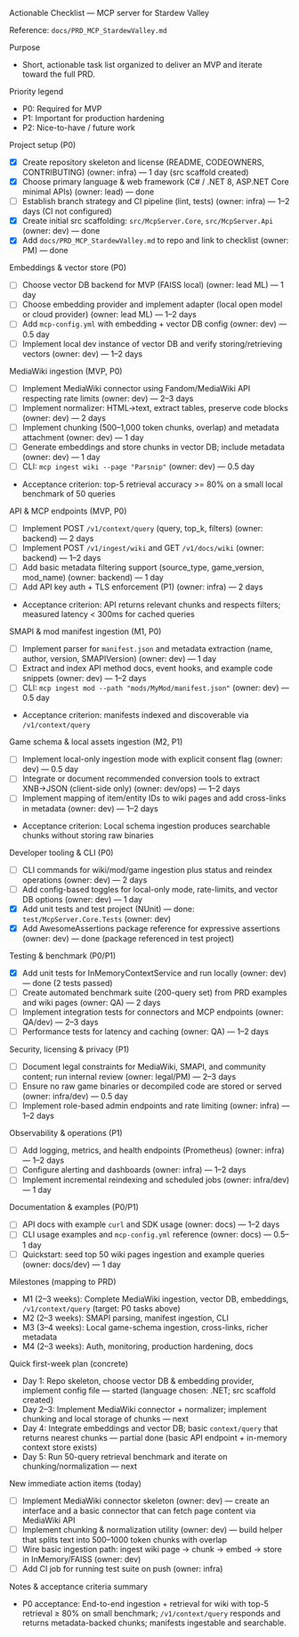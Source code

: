 Actionable Checklist — MCP server for Stardew Valley

Reference: `docs/PRD_MCP_StardewValley.md`

Purpose
- Short, actionable task list organized to deliver an MVP and iterate toward the full PRD.

Priority legend
- P0: Required for MVP
- P1: Important for production hardening
- P2: Nice-to-have / future work

Project setup (P0)
- [x] Create repository skeleton and license (README, CODEOWNERS, CONTRIBUTING) (owner: infra) — 1 day (src scaffold created)
- [x] Choose primary language & web framework (C# / .NET 8, ASP.NET Core minimal APIs) (owner: lead) — done
- [ ] Establish branch strategy and CI pipeline (lint, tests) (owner: infra) — 1–2 days (CI not configured)
- [x] Create initial src scaffolding: `src/McpServer.Core`, `src/McpServer.Api` (owner: dev) — done
- [x] Add `docs/PRD_MCP_StardewValley.md` to repo and link to checklist (owner: PM) — done

Embeddings & vector store (P0)
- [ ] Choose vector DB backend for MVP (FAISS local) (owner: lead ML) — 1 day
- [ ] Choose embedding provider and implement adapter (local open model or cloud provider) (owner: lead ML) — 1–2 days
- [ ] Add `mcp-config.yml` with embedding + vector DB config (owner: dev) — 0.5 day
- [ ] Implement local dev instance of vector DB and verify storing/retrieving vectors (owner: dev) — 1–2 days

MediaWiki ingestion (MVP, P0)
- [ ] Implement MediaWiki connector using Fandom/MediaWiki API respecting rate limits (owner: dev) — 2–3 days
- [ ] Implement normalizer: HTML->text, extract tables, preserve code blocks (owner: dev) — 2 days
- [ ] Implement chunking (500–1,000 token chunks, overlap) and metadata attachment (owner: dev) — 1 day
- [ ] Generate embeddings and store chunks in vector DB; include metadata (owner: dev) — 1 day
- [ ] CLI: `mcp ingest wiki --page "Parsnip"` (owner: dev) — 0.5 day
- Acceptance criterion: top-5 retrieval accuracy >= 80% on a small local benchmark of 50 queries

API & MCP endpoints (MVP, P0)
- [ ] Implement POST `/v1/context/query` (query, top_k, filters) (owner: backend) — 2 days
- [ ] Implement POST `/v1/ingest/wiki` and GET `/v1/docs/wiki` (owner: backend) — 1–2 days
- [ ] Add basic metadata filtering support (source_type, game_version, mod_name) (owner: backend) — 1 day
- [ ] Add API key auth + TLS enforcement (P1) (owner: infra) — 2 days
- Acceptance criterion: API returns relevant chunks and respects filters; measured latency < 300ms for cached queries

SMAPI & mod manifest ingestion (M1, P0)
- [ ] Implement parser for `manifest.json` and metadata extraction (name, author, version, SMAPIVersion) (owner: dev) — 1 day
- [ ] Extract and index API method docs, event hooks, and example code snippets (owner: dev) — 1–2 days
- [ ] CLI: `mcp ingest mod --path "mods/MyMod/manifest.json"` (owner: dev) — 0.5 day
- Acceptance criterion: manifests indexed and discoverable via `/v1/context/query`

Game schema & local assets ingestion (M2, P1)
- [ ] Implement local-only ingestion mode with explicit consent flag (owner: dev) — 0.5 day
- [ ] Integrate or document recommended conversion tools to extract XNB→JSON (client-side only) (owner: dev/ops) — 1–2 days
- [ ] Implement mapping of item/entity IDs to wiki pages and add cross-links in metadata (owner: dev) — 1–2 days
- Acceptance criterion: Local schema ingestion produces searchable chunks without storing raw binaries

Developer tooling & CLI (P0)
- [ ] CLI commands for wiki/mod/game ingestion plus status and reindex operations (owner: dev) — 2 days
- [ ] Add config-based toggles for local-only mode, rate-limits, and vector DB options (owner: dev) — 1 day
- [x] Add unit tests and test project (NUnit) — done: `test/McpServer.Core.Tests` (owner: dev)
- [x] Add AwesomeAssertions package reference for expressive assertions (owner: dev) — done (package referenced in test project)

Testing & benchmark (P0/P1)
- [x] Add unit tests for InMemoryContextService and run locally (owner: dev) — done (2 tests passed)
- [ ] Create automated benchmark suite (200-query set) from PRD examples and wiki pages (owner: QA) — 2 days
- [ ] Implement integration tests for connectors and MCP endpoints (owner: QA/dev) — 2–3 days
- [ ] Performance tests for latency and caching (owner: QA) — 1–2 days

Security, licensing & privacy (P1)
- [ ] Document legal constraints for MediaWiki, SMAPI, and community content; run internal review (owner: legal/PM) — 2–3 days
- [ ] Ensure no raw game binaries or decompiled code are stored or served (owner: infra/dev) — 0.5 day
- [ ] Implement role-based admin endpoints and rate limiting (owner: infra) — 1–2 days

Observability & operations (P1)
- [ ] Add logging, metrics, and health endpoints (Prometheus) (owner: infra) — 1–2 days
- [ ] Configure alerting and dashboards (owner: infra) — 1–2 days
- [ ] Implement incremental reindexing and scheduled jobs (owner: infra/dev) — 1 day

Documentation & examples (P0/P1)
- [ ] API docs with example `curl` and SDK usage (owner: docs) — 1–2 days
- [ ] CLI usage examples and `mcp-config.yml` reference (owner: docs) — 0.5–1 day
- [ ] Quickstart: seed top 50 wiki pages ingestion and example queries (owner: docs/dev) — 1 day

Milestones (mapping to PRD)
- M1 (2–3 weeks): Complete MediaWiki ingestion, vector DB, embeddings, `/v1/context/query` (target: P0 tasks above)
- M2 (2–3 weeks): SMAPI parsing, manifest ingestion, CLI
- M3 (3–4 weeks): Local game-schema ingestion, cross-links, richer metadata
- M4 (2–3 weeks): Auth, monitoring, production hardening, docs

Quick first-week plan (concrete)
- Day 1: Repo skeleton, choose vector DB & embedding provider, implement config file — started (language chosen: .NET; src scaffold created)
- Day 2–3: Implement MediaWiki connector + normalizer; implement chunking and local storage of chunks — next
- Day 4: Integrate embeddings and vector DB; basic `context/query` that returns nearest chunks — partial done (basic API endpoint + in-memory context store exists)
- Day 5: Run 50-query retrieval benchmark and iterate on chunking/normalization — next

New immediate action items (today)
- [ ] Implement MediaWiki connector skeleton (owner: dev) — create an interface and a basic connector that can fetch page content via MediaWiki API
- [ ] Implement chunking & normalization utility (owner: dev) — build helper that splits text into 500–1000 token chunks with overlap
- [ ] Wire basic ingestion path: ingest wiki page → chunk → embed → store in InMemory/FAISS (owner: dev)
- [ ] Add CI job for running test suite on push (owner: infra)

Notes & acceptance criteria summary
- P0 acceptance: End-to-end ingestion + retrieval for wiki with top-5 retrieval ≥ 80% on small benchmark; `/v1/context/query` responds and returns metadata-backed chunks; manifests ingestable and searchable.


